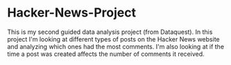 # Hacker-News-Project
This is my second guided data analysis project (from Dataquest).  In this project I'm looking at different types of posts on the Hacker News website and analyzing which ones had the most comments.  I'm also looking at if the time a post was created affects the number of comments it received.
